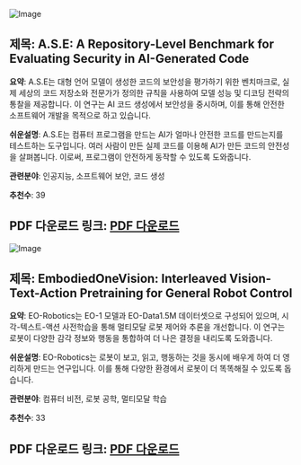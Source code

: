 ![Image](https://cdn-thumbnails.huggingface.co/social-thumbnails/papers/2508.18106.png)
## 제목: A.S.E: A Repository-Level Benchmark for Evaluating Security in AI-Generated Code
**요약**:
A.S.E는 대형 언어 모델이 생성한 코드의 보안성을 평가하기 위한 벤치마크로, 실제 세상의 코드 저장소와 전문가가 정의한 규칙을 사용하여 모델 성능 및 디코딩 전략의 통찰을 제공합니다. 이 연구는 AI 코드 생성에서 보안성을 중시하며, 이를 통해 안전한 소프트웨어 개발을 목적으로 하고 있습니다.

**쉬운설명**:
A.S.E는 컴퓨터 프로그램을 만드는 AI가 얼마나 안전한 코드를 만드는지를 테스트하는 도구입니다. 여러 사람이 만든 실제 코드를 이용해 AI가 만든 코드의 안전성을 살펴봅니다. 이로써, 프로그램이 안전하게 동작할 수 있도록 도와줍니다.

**관련분야**:
인공지능, 소프트웨어 보안, 코드 생성

**추천수**:
39

**PDF 다운로드 링크**: [PDF 다운로드](https://arxiv.org/pdf/2508.18106)
---

![Image](https://cdn-thumbnails.huggingface.co/social-thumbnails/papers/2508.21112.png)
## 제목: EmbodiedOneVision: Interleaved Vision-Text-Action Pretraining for General Robot Control
**요약**:
EO-Robotics는 EO-1 모델과 EO-Data1.5M 데이터셋으로 구성되어 있으며, 시각-텍스트-액션 사전학습을 통해 멀티모달 로봇 제어와 추론을 개선합니다. 이 연구는 로봇이 다양한 감각 정보와 행동을 통합하여 더 나은 결정을 내리도록 도와줍니다.

**쉬운설명**:
EO-Robotics는 로봇이 보고, 읽고, 행동하는 것을 동시에 배우게 하여 더 영리하게 만드는 연구입니다. 이를 통해 다양한 환경에서 로봇이 더 똑똑해질 수 있도록 돕습니다.

**관련분야**:
컴퓨터 비전, 로봇 공학, 멀티모달 학습

**추천수**:
33

**PDF 다운로드 링크**: [PDF 다운로드](https://arxiv.org/pdf/2508.21112)
---